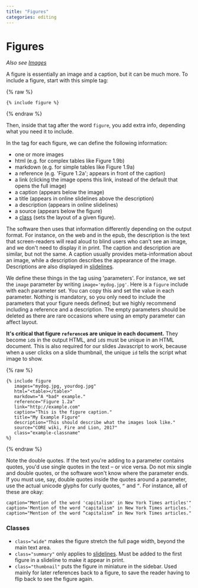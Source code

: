 ```yaml
---
title: "Figures"
categories: editing
---
```


# Figures

*Also see [Images](images.html)*

A figure is essentially an image and a caption, but it can be much more. To include a figure, start with this simple tag:

{% raw %}

`{% include figure %}`

{% endraw %}

Then, inside that tag after the word `figure`, you add extra info, depending what you need it to include.

In the tag for each figure, we can define the following information:

* one or more images
* html (e.g. for complex tables like Figure 1.9b)
* markdown (e.g. for simple tables like Figure 1.9a)
* a reference (e.g. 'Figure 1.2a'; appears in front of the caption)
* a link (clicking the image opens this link, instead of the default that opens the full image)
* a caption (appears below the image)
* a title (appears in online slidelines above the description)
* a description (appears in online slidelines)
* a source (appears below the figure)
* a [class](#classes) (sets the layout of a given figure).

The software then uses that information differently depending on the output format. For instance, on the web and in the epub, the description is the text that screen-readers will read aloud to blind users who can't see an image, and we don't need to display it in print. The caption and description are similar, but not the same. A caption usually provides meta-information about an image, while a description describes the appearance of the image. Descriptions are also displayed in [slidelines](https://github.com/fireandlion/core/wiki/Slides).

We define these things in the tag using 'parameters'. For instance, we set the `image` parameter by writing `image='mydog.jpg'`. Here is a `figure` include with each parameter set. You can copy this and set the value in each parameter. Nothing is mandatory, so you only need to include the parameters that your figure needs defined; but we highly recommend including a reference and a description. The empty parameters should be deleted as there are rare occasions where using an empty parameter can affect layout.

**It's critical that figure `reference`s are unique in each document.** They become `id`s in the output HTML, and `id`s must be unique in an HTML document. This is also required for our slides Javascript to work, because when a user clicks on a slide thumbnail, the unique `id` tells the script what image to show.

{% raw %}

```
{% include figure
   images="mydog.jpg, yourdog.jpg"
   html="<table></table>"
   markdown="A *bad* example."
   reference="Figure 1.2a"
   link="http://example.com"
   caption="This is the figure caption."
   title="My Example Figure"
   description="This should describe what the images look like."
   source="CORE wiki, Fire and Lion, 2017"
   class="example-classname"
%}
```

{% endraw %}

Note the double quotes. If the text you're adding to a parameter contains quotes, you'd use single quotes in the text – or vice versa. Do not mix single and double quotes, or the software won't know where the parameter ends. If you must use, say, double quotes inside the quotes around a parameter, use the actual unicode glyphs for curly quotes, `“` and `”`. For instance, all of these are okay:

```
caption="Mention of the word 'capitalism' in New York Times articles'"
caption='Mention of the word "capitalism" in New York Times articles.'
caption="Mention of the word “capitalism” in New York Times articles."
```

### Classes

* `class="wide"` makes the figure stretch the full page width, beyond the main text area.
* `class="summary"` only applies to [slidelines](slides.html). Must be added to the first figure in a slideline to make it appear in print.
* `class="thumbnail"` puts the figure in miniature in the sidebar. Used mainly for later references back to a figure, to save the reader having to flip back to see the figure again.